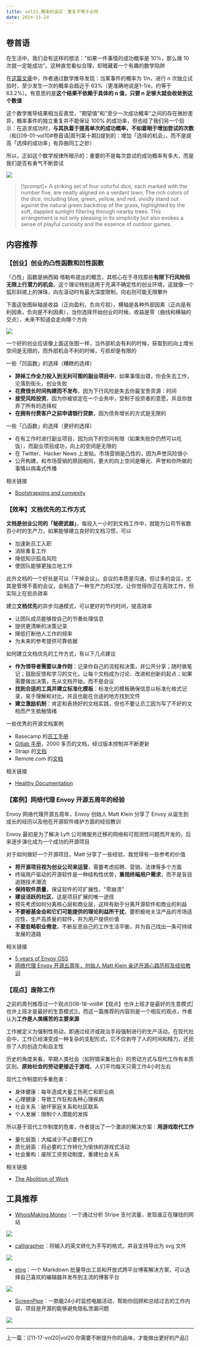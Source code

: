 ```yaml
---
title: vol21.概率的误区：重复不等于必然
date: 2024-11-24
---
```


## 卷首语

在生活中，我们会有这样的想法："如果一件事情的成功概率是 10%，那么做 10 次就一定能成功"。这种直觉看似合理，却暗藏着一个有趣的数学陷阱

在[这篇文章](https://www.lesswrong.com/posts/pNkjHuQGDetRZypmA/it-s-a-10-chance-which-i-did-10-times-so-it-should-be-100)中，作者通过数学推导发现：当某事件的概率为 1/n，进行 n 次独立试验时，至少发生一次的概率会趋近于 63%（更准确地说是1-1/e，约等于 63.2%）。有意思的是**这个结果不依赖于具体的 n 值，只要 n 足够大就会收敛到这个数值**

这个数学推导结果相当反直觉，"期望值"和"至少一次成功概率"之间的存在微妙差异，概率事件的独立重复并不能保证 100% 的成功率，但也给了我们另一个启示：在追求成功时，**与其执着于提高单次的成功概率，不如着眼于增加尝试的次数**（和[[09-01-vol10#卷首语|周刊第十期]]提到的：增加「选择的机会」，而不是提高「选择的成功率」有异曲同工之妙）

所以，正如这个数学规律所暗示的：重要的不是每次尝试的成功概率有多大，而是我们是否有勇气不断尝试

![](https://notesimgs.oss-cn-shanghai.aliyuncs.com/img/202411250653744.jpg)

> [!prompt]+
> A striking set of four colorful dice, each marked with the number five, are neatly aligned on a verdant lawn. The rich colors of the dice, including blue, green, yellow, and red, vividly stand out against the natural green backdrop of the grass, highlighted by the soft, dappled sunlight filtering through nearby trees. This arrangement is not only pleasing in its simplicity but also evokes a sense of playful curiosity and the essence of outdoor games.

## 内容推荐

### 【创业】创业的凸性函数和凹性函数

「凸性」函数是纳西姆·塔勒布提出的概念，其核心在于寻找那些**有限下行风险但无限上行潜力的机会**。这个理论特别适用于充满不确定性的创业环境，这就像一个弧形斜坡上的弹珠，向左滚动时有最大深度限制，向右则可能无限攀升

下面这张图纵轴是收益（正向盈利，负向亏损），横轴是各种外部因素（正向是有利因素，负向是不利因素），当你选择开始创业的时候，收益是零（曲线和横轴的交点），未来不知道会走向哪个方向

![](https://notesimgs.oss-cn-shanghai.aliyuncs.com/img/202411250650522.png)

一个好的创业应该像上面这张图一样，当外部机会有利的时候，获取到的向上增长空间是无限的，而外部机会不利的时候，亏损却是有限的

一些「凹函数」的选择（糟糕的选择）

- **辞掉工作全力投入到无利可图的副业项目中**，如果事情出错，你会失去工作，沦落到街头，创业失败
- **花费很长时间构建而不发布**，因为下行风险是失去你最宝贵资源：时间
- **接受风险投资**，因为你被锁定在一个业务中，受制于投资者的意愿，并且你放弃了所有的选择权
- **在拥有付费客户之前申请银行贷款**，因为债务增长的方式是无限的

一些「凸函数」的选择（更好的选择）

- 在有工作时进行副业项目，因为向下的空间有限（如果失败你仍然可以吃饭），而副业项目成功，向上的空间是无限的
- 在 Twitter、Hacker News 上发帖。市场营销是凸性的，因为声誉风险很小
- 公开构建，和市场营销的原因相同，更大的向上空间是曝光、声誉和你所做的事情以病毒式传播

相关链接

- [Bootstrapping and convexity](https://www.indiehackers.com/post/bootstrapping-and-convexity-fb3b2da7c9)

### 【效率】文档优先的工作方式

**文档是创业公司的「秘密武器」**，每投入一小时到文档工作中，就能为公司节省数百小时的生产力，如果能够建立良好的文档习惯，可以

- 加速新员工入职
- 消除重复工作
- 降低知识孤岛风险
- 使团队能够更独立地工作

此外文档的一个好处是可以「干掉会议」。会议的本质是沟通，但过多的会议，尤其是管理不善的会议，会制造了一种生产力的幻觉，让你觉得你正在高效工作，但实际上在扼杀效率

建立**文档优先**的异步沟通模式，可以更好的节约时间，提高效率

- 让团队成员能够按自己的节奏处理信息
- 提供更清晰的决策记录
- 降低打断他人工作的频率
- 为未来的参考提供可靠依据

如何建立文档优先的工作方式，有以下几点建议

- **作为领导者需要以身作则**：记录你自己的流程和决策，并公开分享；随时做笔记；鼓励反馈和学习的文化，让每个文档成为讨论、改进和创新的起点；如果需要做出决策，先从文档开始，而不是会议
- **找到合适的工具并建立标准化模板**：标准化的模板确保信息以标准化格式记录，易于理解和对比，并且也能在合适的地方找到文件
- **建立激励机制**：肯定和表扬好的文档实践，但也不要让员工因为写了不好的文档而产生抵触情绪

一些优秀的开源文档案例

- Basecamp 的[员工手册](https://basecamp.com/handbook)
- [Gitlab 手册](https://about.gitlab.com/handbook/)，2000 多页的文档，经过版本控制并不断更新
- Strapi 的[文档](https://handbook.strapi.io/)
- Remote.com 的[文档](https://remotecom.notion.site/a3439c6ccaac4d5f8c7515c357345c11)

相关链接

- [Healthy Documentation](https://vadimkravcenko.com/shorts/proper-documentation/)

### 【案例】网络代理 Envoy 开源五周年的经验​

Envoy 网络代理开源五周年，Envoy 创始人 Matt Klein 分享了 Envoy 从诞生到成长的经历以及他在开源软件维护方面的经验教训

Envoy 最初是为了解决 Lyft 公司微服务迁移的网络和可观测性问题而开发的，后来逐步演化成为一个成功的开源项目

对于如何做好一个开源项目，Matt 分享了一些经验，我觉得有一些参考的价值

- **将开源项目视为创业公司来运营**，需要考虑招聘、营销、法律等多个方面
- 终端用户驱动的开源软件是一种结构性优势，**重视终端用户需求**，而不是盲目追随技术潮流
- **保持软件质量**，保证软件的可扩展性、"零崩溃"
- **建设活跃的社区**，这是项目扩展的唯一途径
- 预先考虑如何分离核心层和商业层，这样有助于分离开源软件和商业的利益
- **不要被基金会和它们可能提供的理论利益所干扰**，要积极地关注产品的市场适应性，生产高质量的软件，并为用户提供价值
- **不要忽略职业倦怠**，不断反思自己的工作生活平衡，并为自己找出一条可持续发展的道路

相关链接

- [5 years of Envoy OSS](https://mattklein123.dev/2021/09/14/5-years-envoy-oss/)
- [网络代理 Envoy 开源五周年，创始人 Matt Klein 亲述开源心路历程及经验教训](https://cloudnative.to/blog/envoy-oss-5-year/)

### 【观点】废除工作

之前的周刊推荐过一个观点[[08-18-vol8#【观点】也许上班才是最好的生意模式|也许上班才是最好的生意模式]]，而这一篇推荐的内容则是一个相反的观点，作者认为**工作是人类痛苦的主要来源**

工作被定义为强制性劳动，即通过经济或政治手段强制进行的生产活动。在现代社会中，工作已经演变成一种复杂的支配形式，它不仅剥夺了人的时间和精力，还扼杀了人的创造力和自主性

历史的角度来看，早期人类社会（如狩猎采集社会）的劳动方式与现代工作有本质区别。**原始社会的劳动更接近于游戏**，人们平均每天只需工作4小时左右

现代工作制度的多重危害：

- 身体健康：每年造成大量工伤死亡和职业病
- 心理健康：导致工作狂和各种心理疾病
- 社会关系：破坏家庭关系和社区联系
- 个人发展：限制个人潜能的发挥

所以基于现代工作制度的危害，作者提出了一个激进的解决方案：**用游戏取代工作**

- 量化层面：大幅减少不必要的工作
- 质化层面：将必要的工作转化为愉快的游戏式活动
- 社会重构：废除工资劳动制度，重建社会关系

相关链接

- [The Abolition of Work](https://theanarchistlibrary.org/library/bob-black-the-abolition-of-work)

## 工具推荐

- [WhoisMaking.Money](https://whoismaking.money/zh)：一个通过分析 Stripe 支付流量，发现谁正在赚钱的网站

![](https://notesimgs.oss-cn-shanghai.aliyuncs.com/img/202411250653260.png)

- [calligrapher](https://www.calligrapher.ai/)：将输入的英文转化为手写的格式，并且支持导出为 svg 文件

![](https://notesimgs.oss-cn-shanghai.aliyuncs.com/img/202411250653747.png)

- [elog](https://github.com/LetTTGACO/elog)：一个 Markdown 批量导出工具和开放式跨平台博客解决方案，可以选择自己喜欢的编辑器并发布到主流的博客平台

![](https://notesimgs.oss-cn-shanghai.aliyuncs.com/img/202411250652711.png)

- [ScreenPipe](https://screenpi.pe/)：一款能24小时监控电脑活动，帮助你回顾和总结过去的工作内容，项目是开源的能够避免隐私泄漏问题

![](https://notesimgs.oss-cn-shanghai.aliyuncs.com/img/202411250652240.png)

---

上一篇：[[11-17-vol20|vol20.你需要不断提升你的品味，才能做出更好的产品]]
